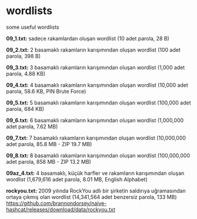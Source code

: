 # wordlists
some useful wordlists

<b>09_1.txt:</b> sadece rakamlardan oluşan wordlist (10 adet parola, 28 B)

<b>09_2.txt:</b> 2 basamaklı rakamların karışımından oluşan wordlist (100 adet parola, 398 B)

<b>09_3.txt:</b> 3 basamaklı rakamların karışımından oluşan wordlist (1,000 adet parola, 4.88 KB)

<b>09_4.txt:</b> 4 basamaklı rakamların karışımından oluşan wordlist (10,000 adet parola, 58.6 KB, PIN Brute Force)

<b>09_5.txt:</b> 5 basamaklı rakamların karışımından oluşan wordlist (100,000 adet parola, 684 KB)

<b>09_6.txt:</b> 6 basamaklı rakamların karışımından oluşan wordlist (1,000,000 adet parola, 7.62 MB)

<b>09_7.txt:</b> 7 basamaklı rakamların karışımından oluşan wordlist (10,000,000 adet parola, 85.8 MB - ZIP 19.7 MB)

<b>09_8.txt:</b> 8 basamaklı rakamların karışımından oluşan wordlist (100,000,000 adet parola, 858 MB - ZIP 13.2 MB)


<b>09az_4.txt:</b> 4 basamaklı, küçük harfler ve rakamların karışımından oluşan wordlist (1,679,616 adet parola, 8.01 MB, English Alphabet)

<b>rockyou.txt:</b> 2009 yılında RockYou adlı bir şirketin saldırıya uğramasından ortaya çıkmış olan wordlist (14,341,564 adet benzersiz parola, 133 MB)  https://github.com/brannondorsey/naive-hashcat/releases/download/data/rockyou.txt
